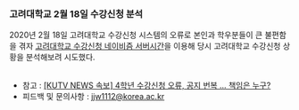 ### 고려대학교 2월 18일 수강신청 분석
2020년 2월 18일 고려대학교 수강신청 시스템의 오류로 본인과 학우분들이 큰 불편함을 겪자 [고려대학교 수강신청 네이비즘 서버시간](https://time.navyism.com/?host=sugang.korea.ac.kr)을 이용해 당시 고려대학교 수강신청 상황을 분석해보려 시도했다.<br><br>

- 참고 : [[KUTV NEWS 속보] 4학년 수강신청 오류, 공지 번복 … 책임은 누구?](https://www.koreapas.com/bbs/view.php?back=1&id=kutimes&no=10960)
- 피드백 및 문의사항 : jjw1112@korea.ac.kr
